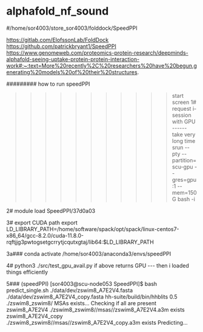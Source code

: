 # alphafold_nf_sound
#/home/sor4003/store_sor4003/folddock/SpeedPPI

https://gitlab.com/ElofssonLab/FoldDock
https://github.com/patrickbryant1/SpeedPPI
https://www.genomeweb.com/proteomics-protein-research/deepminds-alphafold-seeing-uptake-protein-protein-interaction-work#:~:text=More%20recently%2C%20researchers%20have%20begun,generating%20models%20of%20their%20structures.


######### how to run speedPPI

>>>>>>>>>>>start screen 
1# request i-session with GPU ------ take very long time 
srun --pty --partition=scu-gpu --gres=gpu:1 --mem=150G bash -i

2# module load SpeedPPI/37d0a03

3# export CUDA path 
export LD_LIBRARY_PATH=/home/software/spack/opt/spack/linux-centos7-x86_64/gcc-8.2.0/cuda-11.8.0-rqftjjg3pwtogsetgcrrytjcqutxgtaj/lib64:$LD_LIBRARY_PATH

3a### conda activate /home/sor4003/anaconda3/envs/speedPPI

4#  python3 ./src/test_gpu_avail.py
if above returns GPU --- then i loaded things efficiently 

5### (speedPPI) [sor4003@scu-node053 SpeedPPI]$ bash predict_single.sh ./data/dev/zswim8_A7E2V4.fasta ./data/dev/zswim8_A7E2V4_copy.fasta hh-suite/build/bin/hhblits 0.5 ./zswim8_zswim8/
MSAs exists...
Checking if all are present
zswim8_A7E2V4
./zswim8_zswim8//msas//zswim8_A7E2V4.a3m exists
zswim8_A7E2V4_copy
./zswim8_zswim8//msas//zswim8_A7E2V4_copy.a3m exists
Predicting...





